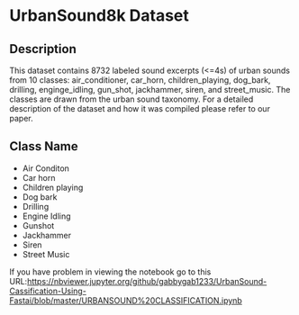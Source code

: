 # UrbanSound8k Dataset

## Description
This dataset contains 8732 labeled sound excerpts (<=4s) of urban sounds from 10 classes: air_conditioner, car_horn, children_playing, dog_bark, drilling, enginge_idling, gun_shot, jackhammer, siren, and street_music. The classes are drawn from the urban sound taxonomy. For a detailed description of the dataset and how it was compiled please refer to our paper.


## Class Name

*  Air Conditon
*  Car horn
*  Children playing
*  Dog bark
*  Drilling
*  Engine Idling
*  Gunshot
*  Jackhammer
*  Siren
*  Street Music

If you have problem in viewing the notebook go to this URL:https://nbviewer.jupyter.org/github/gabbygab1233/UrbanSound-Cassification-Using-Fastai/blob/master/URBANSOUND%20CLASSIFICATION.ipynb
